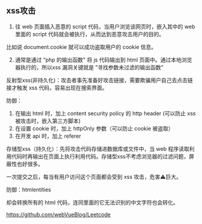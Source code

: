 ## xss攻击

1. 往 web 页面插入恶意的 script 代码，当用户浏览该网页时，嵌入其中的 web 里面的 script 代码就会被执行，从而达到恶意攻击用户的目的。

比如说 document.cookie 就可以成功盗取用户的 cookie 信息。

2. 通常是通过 “php 的输出函数" 将 js 代码输出到 html 页面中。通过本地浏览器执行的，所以xss 漏洞关键就是 ”寻找参数未过滤的输出函数"

反射型xss(非持久化)：攻击者事先准备好攻击链接，需要欺骗用户自己去点击链接才触发 xss 代码，容易出现在搜索界面。

防御：

1. 在输出 html 时，加上 content security policy 的 http header (可以防止 xss 被攻击时，嵌入第三方脚本)
2. 在设置 cookie 时，加上 httpOnly 参数（可以防止 cookie 被盗取）
3. 在开发 api 时，加上 referer

存储型xss（持久化）：先将攻击代码存储进数据库或文件中，当 web 程序读取利用代码时再输出在页面上执行利用代码。存储型xss不考虑浏览器的过滤问题，屏蔽性也好很多。

一次提交之后，每当有用户访问这个页面都会受到 xss 攻击，危害⚠️巨大。

防御：htmlentities

却会转换所有的 html 代码，连同里面的它无法识别的中文字符也会转化。

https://github.com/webVueBlog/Leetcode